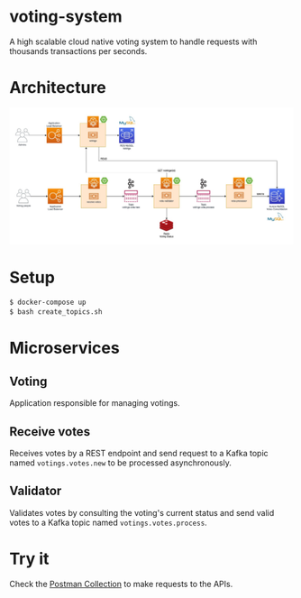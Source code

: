 # voting-system

A high scalable cloud native voting system to handle requests with thousands transactions per seconds.

# Architecture
![Architecture](./architecture.jpg)

# Setup
```bash
$ docker-compose up
$ bash create_topics.sh
```

# Microservices
## Voting
Application responsible for managing votings.

## Receive votes
Receives votes by a REST endpoint and send request to a Kafka topic named `votings.votes.new` to be processed asynchronously.

## Validator
Validates votes by consulting the voting's current status and send valid votes to a Kafka topic named `votings.votes.process`.

# Try it
Check the [Postman Collection](voting_system.postman_collection.json) to make requests to the APIs.